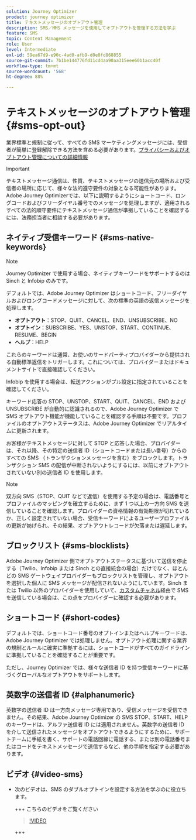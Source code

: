 ```yaml
---
solution: Journey Optimizer
product: journey optimizer
title: テキストメッセージのオプトアウト管理
description: SMS／MMS メッセージを使用してオプトアウトを管理する方法を学ぶ
feature: SMS
topic: Content Management
role: User
level: Intermediate
exl-id: 59ea67d9-e90c-4ad0-afb9-d0e0fd868855
source-git-commit: 7b1be144776fd11cd4aa90aa315eee60b1acc40f
workflow-type: tm+mt
source-wordcount: '568'
ht-degree: 88%

---
```


# テキストメッセージのオプトアウト管理 {#sms-opt-out}

業界標準と規制に従って、すべての SMS マーケティングメッセージには、受信者が簡単に登録解除できる方法を含める必要があります。[プライバシーおよびオプトアウト管理についての詳細情報](../privacy/opt-out.md)

>[!IMPORTANT]
>
>テキストメッセージ通信は、性質、テキストメッセージの送信元の場所および受信者の場所に応じて、様々な法的遵守要件の対象となる可能性があります。 Adobe Journey Optimizerでは、以下に説明するようにショートコード、ロングコードおよびフリーダイヤル番号でのメッセージを処理しますが、適用されるすべての法的順守要件にテキストメッセージ通信が準拠していることを確認するには、法務担当者に相談する必要があります。
>

## ネイティブ受信キーワード {#sms-native-keywords}

>[!NOTE]
>
> Journey Optimizer で使用する場合、ネイティブキーワードをサポートするのは Sinch と Infobip のみです。

デフォルトでは、Adobe Journey Optimizer はショートコード、フリーダイヤルおよびロングコードメッセージに対して、次の標準の英語の返信メッセージを処理します。

* **オプトアウト**：STOP、QUIT、CANCEL、END、UNSUBSCRIBE、NO
* **オプトイン**：SUBSCRIBE、YES、UNSTOP、START、CONTINUE、RESUME、BEGIN
* **ヘルプ**：HELP

これらのキーワードは通常、お使いのサードパーティプロバイダーから提供される自動標準返信をトリガーします。これについては、プロバイダーまたはドキュメントサイトで直接確認してください。

Infobip を使用する場合は、転送アクションがプル設定に指定されていることを確認してください。

キーワード応答の STOP、UNSTOP、START、QUIT、CANCEL、END および UNSUBSCRIBE が自動的に認識されるので、Adobe Journey Optimizer で SMS オプトアウト機能が機能していることを確認する手順は不要です。プロファイルのオプトアウトステータスは、Adobe Journey Optimizer でリアルタイムに更新されます。

お客様がテキストメッセージに対して STOP と応答した場合、プロバイダーは、それ以降、その特定の送信者 ID（ショートコードまたは長い番号）からのすべての SMS （トランザクションメッセージを含む）をブロックします。トランザクション SMS の配信が中断されないようにするには、以前にオプトアウトされていない別の送信者 ID を使用します。


>[!NOTE]
>
>双方向 SMS（STOP、QUIT などで返信）を使用する予定の場合は、電話番号とプロファイルのマッピングを確立するために、まず 1 つ以上の一方向 SMS を送信していることを確認します。プロバイダーの資格情報の有効期限が切れているか、正しく設定されていない場合、受信キーワードによるユーザープロファイルの更新が妨げられ、その結果、オプトアウトレコードが欠落または遅延します。


## ブロックリスト {#sms-blocklists}

Adobe Journey Optimizer 側でオプトアウトステータスに基づいて送信を停止する（Twilio、Infobip または Sinch との直接統合の場合）だけでなく、ほとんどの SMS ゲートウェイプロバイダーもブロックリストを管理し、オプトアウトを選択した個人に SMS メッセージが配信されないようにしています。Sinch または Twilio 以外のプロバイダーを使用していて、[カスタムチャネル](../building-journeys/using-custom-actions.md)経由で SMS を送信している場合は、この点をプロバイダーに確認する必要があります。


## ショートコード {#short-codes}

デフォルトでは、ショートコード番号のオプトインまたはヘルプキーワードは、Adobe Journey Optimizer では処理しません。オプトアウト処理に関する業界の規制とルールに確実に準拠するには、ショートコードがすべてのガイドラインに準拠していることを確認することが重要です。

ただし、Journey Optimizer では、様々な送信者 ID を持つ受信キーワードに基づくグローバルなオプトアウトをサポートします。

## 英数字の送信者 ID {#alphanumeric}

英数字の送信者 ID は一方向メッセージ専用であり、受信メッセージを受信できません。その結果、Adobe Journey Optimizer の SMS STOP、START、HELP のキーワードは、アルファ送信者 ID には適用されません。英数字の送信者 ID を介して送信されたメッセージをオプトアウトできるようにするために、サポートチームに手紙を書く、サポートの電話回線に電話する、または別の電話番号またはコードをテキストメッセージで送信するなど、他の手順を指定する必要があります。

## ビデオ {#video-sms}

* 次のビデオは、SMS のダブルオプトインを設定する方法を学ぶのに役立ちます。

  +++ こちらのビデオをご覧ください

  >[!VIDEO](https://video.tv.adobe.com/v/3427129/?learn=on)

  +++
